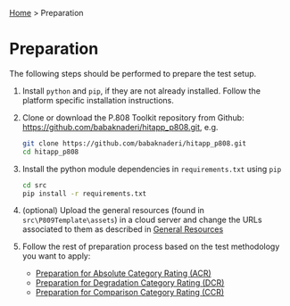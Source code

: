 [Home](../README.md) > Preparation
# Preparation

The following steps should be performed to prepare the test setup.

1. Install `python` and `pip`, if they are not already installed. Follow the platform specific installation instructions.

1. Clone or download the P.808 Toolkit repository from Github: https://github.com/babaknaderi/hitapp_p808.git, e.g.

    ```bash
    git clone https://github.com/babaknaderi/hitapp_p808.git
    cd hitapp_p808
    ```

1. Install the python module dependencies in `requirements.txt` using `pip`

    ```bash
    cd src
    pip install -r requirements.txt
    ```
    
1. (optional) Upload the general resources (found in `src\P809Template\assets`) in a cloud server and change the 
URLs associated to them as described in [General Resources](general_res.md)

1.  Follow the rest of preparation process based on the test methodology you want to apply:

    - [Preparation for Absolute Category Rating (ACR)](prep_acr.md)
    - [Preparation for Degradation Category Rating (DCR)](prep_dcr_ccr.md)
    - [Preparation for Comparison Category Rating (CCR)](prep_dcr_ccr.md)